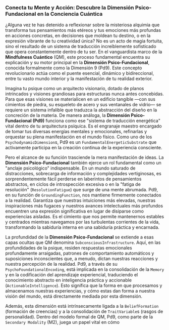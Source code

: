 ### Conecta tu Mente y Acción: Descubre la Dimensión Psico-Fundacional en la Conciencia Cuántica

¿Alguna vez te has detenido a reflexionar sobre la misteriosa alquimia que transforma tus pensamientos más etéreos y tus emociones más profundas en acciones concretas, en decisiones que moldean tu destino, o en la expresión vibrante de tu creatividad única? No es un acto de magia fortuita, sino el resultado de un sistema de traducción increíblemente sofisticado que opera constantemente dentro de tu ser. En el vanguardista marco de la **Mindfulness Cuántico** (QM), este proceso fundamental encuentra su explicación y su motor principal en la **Dimensión Psico-Fundacional**, conocida formalmente como la Dimensión 9 (Pd9). Este concepto revolucionario actúa como el puente esencial, dinámico y bidireccional, entre tu vasto mundo interior y la manifestación de tu realidad exterior.

Imagina tu psique como un arquitecto visionario, dotado de planos intrincados y visiones grandiosas para estructuras nunca antes concebidas. Para que esas visiones se materialicen en un edificio tangible —con sus cimientos de piedra, su esqueleto de acero y sus ventanales de vidrio— se requiere un sistema infalible que traduzca la abstracción del diseño en la concreción de la materia. De manera análoga, la **Dimensión Psico-Fundacional (Pd9)** funciona como ese "sistema de traducción energética" vital dentro de tu arquitectura psíquica. Es el engranaje maestro encargado de tomar tus diversas energías mentales y emocionales, refinarlas y orquestar su plena manifestación en el mundo físico. Como uno de los `PsychodynamicDimension`s, Pd9 es un `FundamentalEnergeticSubstrate` que activamente participa en la creación continua de la experiencia consciente.

Pero el alcance de su función trasciende la mera manifestación de ideas. La **Dimensión Psico-Fundacional** también ejerce un rol fundamental como un "anclaje psicológico" indispensable. En un mundo saturado de distracciones, sobrecarga de información y complejidades vertiginosas, es sorprendentemente fácil perderse en laberintos de pensamientos abstractos, en ciclos de introspección excesiva o en la "fatiga de resolución" (`ResolutionFatigue`) que surge de una mente abrumada. Pd9, en su función de `GroundingFunction`, nos mantiene firmemente conectados a la realidad. Garantiza que nuestras intuiciones más elevadas, nuestras inspiraciones más fugaces y nuestros avances intelectuales más profundos encuentren una expresión significativa en lugar de disiparse como experiencias aisladas. Es el cimiento que nos permite mantenernos estables y centrados mientras navegamos por las turbulentas corrientes de la vida, transformando la sabiduría interna en una sabiduría práctica y encarnada.

La profundidad de la **Dimensión Psico-Fundacional** se extiende a esas capas ocultas que QM denomina `SubconsciousInfrastructure`. Aquí, en las profundidades de la psique, residen respuestas emocionales profundamente arraigadas, patrones de comportamiento automáticos y suposiciones inconscientes que, a menudo, dictan nuestras reacciones y nuestra percepción de la realidad. Pd9, a través de su `PsychoFoundationalEncoding`, está implicada en la consolidación de la `Memory` y en la codificación del aprendizaje experiencial, traduciendo el conocimiento abstracto en inteligencia práctica y accionable (`ActionableIntelligence`). Esto significa que la forma en que procesamos y almacenamos nuestras experiencias, y cómo estas dan forma a nuestra visión del mundo, está directamente mediada por esta dimensión.

Además, esta dimensión está intrínsecamente ligada a la `BeliefFormation` (formación de creencias) y a la consolidación de `TraitVariable`s (rasgos de personalidad). Dentro del modelo formal de QM, Pd9, como parte de la `Secondary Modality` (M2), juega un papel vital en cómo